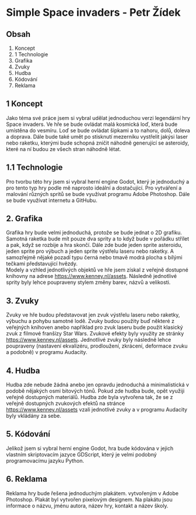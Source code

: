 
# Simple Space invaders - Petr Žídek

## Obsah

1. Koncept
1. 1 Technologie
2. Grafika
3. Zvuky
4. Hudba
5. Kódování
6. Reklama

## 1 Koncept
Jako téma své práce jsem si vybral udělat jednoduchou verzi legendární hry Space invaders. Ve hře se bude ovládat malá kosmická loď, která bude umístěna do vesmíru. Loď se bude ovládat šipkami a to nahoru, dolů, doleva a doprava. Dále bude také umět po stisknutí mezerníku vystřelit jakýsi laser nebo raketku, kterými bude schopná zničit náhodně generující se asteroidy, které na ní budou ze všech stran náhodně létat.

## 1.1 Technologie
Pro tvorbu této hry jsem si vybral herní engine Godot, který je jednoduchý a pro tento typ hry podle mě naprosto ideální a dostačující. Pro vytváření a malování různých spritů se bude využívat programu Adobe Photoshop. Dále se bude využívat internetu a GitHubu.

## 2. Grafika
Grafika hry bude velmi jednoduchá, protože se bude jednat o 2D grafiku. Samotná raketka bude mít pouze dva sprity a to když bude v pořádku střílet a pak, když se rozbije a hra skončí. Dále zde bude jeden sprite asteroidu, jeden sprite pro výbuch a jeden sprite výstřelu laseru nebo raketky. A samozřejmě nějaké pozadí typu černá nebo tmavě modrá plocha s bílými tečkami představující hvězdy.   
Modely a vzhled jednotlivých objektů ve hře jsem získal z veřejně dostupné knihovny na adrese https://www.kenney.nl/assets. Následně jednotlivé sprity byly lehce poupraveny stylem změny barev, názvů a velikosti. 
  
## 3. Zvuky
Zvuky ve hře budou představovat jen zvuk výstřelu laseru nebo raketky, výbuchu a pohybu samotné lodě. Zvuky budou použity buď některé z veřejných knihoven anebo například pro zvuk laseru bude použit klasický zvuk z filmové franšízy Star Wars. 
Zvukové efekty byly využity ze stránky https://www.kenney.nl/assets. Jednotlivé zvuky byly následně lehce poupraveny (nastavení ekvalizéru, prodloužení, zkrácení, deformace zvuku a podobně) v programu Audacity. 
 
## 4. Hudba
Hudba zde nebude žádná anebo jen opravdu jednoduchá a minimalistická v podobě nějakých osmi bitových tónů. Pokud zde hudba bude, opět využiji veřejně dostupných materiálů. 
Hudba zde byla vytvořena tak, že se z veřejně dostupných zvukových efektů na stránce https://www.kenney.nl/assets vzali jednotlivé zvuky a v programu Audacity byly vkládány za sebe.  
## 5. Kódování
Jelikož jsem si vybral herní engine Godot, hra bude kódována v jejich vlastním skriptovacím jazyce GDScript, který je velmi podobný programovacímu jazyku Python.
## 6. Reklama
Reklama hry bude řešena jednoduchým plakátem. vytvořeným v Adobe Photoshop. Plakát byl vytvořen pixelovým designem. Na plakátu jsou informace o názvu, jménu autora, název hry, kontakt a název školy.  
